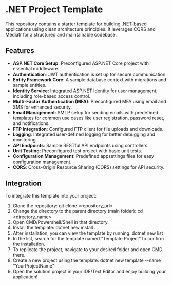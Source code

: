 # .NET Project Template

This repository contains a starter template for building .NET-based applications using clean architecture principles. It leverages CQRS and Mediatr for a structured and maintainable codebase.

## Features

- **ASP.NET Core Setup**: Preconfigured ASP.NET Core project with essential middleware.
- **Authentication**: JWT authentication is set up for secure communication.
- **Entity Framework Core**: A sample database context with migrations and sample entities.
- **Identity Service**: Integrated ASP.NET Identity for user management, including role-based access control.
- **Multi-Factor Authentication (MFA)**: Preconfigured MFA using email and SMS for enhanced security.
- **Email Management**: SMTP setup for sending emails with predefined templates for common use cases like user registration, password reset, and notifications.
- **FTP Integration**: Configured FTP client for file uploads and downloads.
- **Logging**: Integrated user-defined logging for better debugging and monitoring.
- **API Endpoints**: Sample RESTful API endpoints using controllers.
- **Unit Testing**: Preconfigured test project with basic unit tests.
- **Configuration Management**: Predefined appsettings files for easy configuration management.
- **CORS**: Cross-Origin Resource Sharing (CORS) settings for API security.

## Integration

To integrate this template into your project:

1. Clone the repository:
   git clone <repository_url>
2. Change the directory to the parent directory (main folder):
   cd <directory_name>
3. Open CMD/Powershell/Shell in that directory.
4. Install the template:
   dotnet new install .
5. After installation, you can view the template by running:
   dotnet new list
6. In the list, search for the template named "Template Project" to confirm the installation.
7. To replicate the project, navigate to your desired folder and open CMD there.
8. Create a new project using the template:
   dotnet new template --name "YourProjectName"
9. Open the solution project in your IDE/Text Editor and enjoy building your application!
